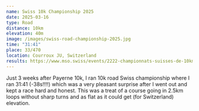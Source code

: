 ```yaml
---
name: Swiss 10k Championship 2025
date: 2025-03-16
type: Road
distance: 10km
elevation: 40m
image: /images/swiss-road-championship-2025.jpg
time: "31:41"
place: 33/470
location: Courroux JU, Switzerland
results: https://www.mso.swiss/events/2222-championnats-suisses-de-10km-sur-route/results
---
```


Just 3 weeks after Payerne 10k, I ran 10k road Swiss championship where I ran 31:41 (-38s!!!!) which was a very pleasant surprise after I went out and kept a race hard and honest. This was a treat of a course going in 2.5km loops without sharp turns and as flat as it could get (for Switzerland) elevation.
